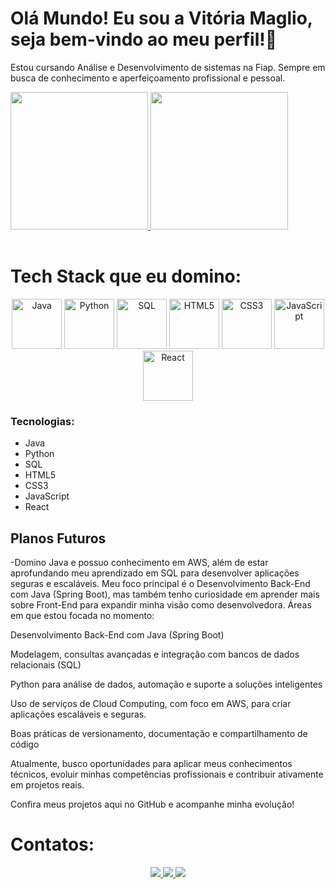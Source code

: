 # Olá Mundo! Eu sou a Vitória Maglio, seja bem-vindo ao meu perfil!👋
Estou cursando Análise e Desenvolvimento de sistemas na Fiap.
Sempre em busca de conhecimento e aperfeiçoamento profissional e pessoal.

<table>
  <a href="https://github.com/VitoriaMaglio">
  <img height="220em" src="https://github-readme-stats.vercel.app/api?username=VitoriaMaglio&show_icons=true&theme=tokyonight&include_all_commits=true&count_private=true"/>
  <img height="220em" src="https://github-readme-stats.vercel.app/api/top-langs/?username=VitoriaMaglio&layout=compact&langs_count=6&theme=tokyonight"/>
  </a>
</table> 

#  Tech Stack que eu domino:

<p align="center">
  <img src="https://img.icons8.com/?size=100&id=2572&format=png&color=000000" width="80" alt="Java">
  <img src="https://img.icons8.com/?size=100&id=hGdCwhSHUe6L&format=png&color=000000" width="80" alt="Python">
  <img src="https://img.icons8.com/?size=100&id=J6KcaRLsTgpZ&format=png&color=000000" width="80" alt="SQL">
  <img src="https://img.icons8.com/color/2x/html-5.png" width="80" alt="HTML5">
  <img src="https://img.icons8.com/color/2x/css3.png" width="80" alt="CSS3">
  <img src="https://img.icons8.com/?size=100&id=108784&format=png&color=000000" width="80" alt="JavaScript">
  <img src="https://img.icons8.com/?size=100&id=NfbyHexzVEDk&format=png&color=000000" width="80" alt="React">
</p>


### Tecnologias:
- Java 
- Python 
- SQL
- HTML5 
- CSS3 
- JavaScript 
- React

## Planos Futuros
-Domino Java e possuo conhecimento em AWS, além de estar aprofundando meu aprendizado em SQL para desenvolver aplicações seguras e escaláveis. Meu foco principal é o Desenvolvimento Back-End com Java (Spring Boot), mas também tenho curiosidade em aprender mais sobre Front-End para expandir minha visão como desenvolvedora.
Áreas em que estou focada no momento:

Desenvolvimento Back-End com Java (Spring Boot)

Modelagem, consultas avançadas e integração com bancos de dados relacionais (SQL)

Python para análise de dados, automação e suporte a soluções inteligentes

Uso de serviços de Cloud Computing, com foco em AWS, para criar aplicações escaláveis e seguras.

Boas práticas de versionamento, documentação e compartilhamento de código

Atualmente, busco oportunidades para aplicar meus conhecimentos técnicos, evoluir minhas competências profissionais e contribuir ativamente em projetos reais.

Confira meus projetos aqui no GitHub e acompanhe minha evolução! 

# Contatos:
<p align="center">
  <a href="https://www.instagram.com/vi.maglio/" target="_blank">
    <img src="https://img.shields.io/badge/-Instagram-%23E4405F?style=for-the-badge&logo=instagram&logoColor=white">
  </a>
  <a href="mailto:vitoriamaglii@gmail.com" target="_blank">
    <img src="https://img.shields.io/badge/-Gmail-%23333?style=for-the-badge&logo=gmail&logoColor=white">
  </a>
  <a href="https://www.linkedin.com/in/vit%C3%B3ria-valentina-maglio-8379a2354/" target="_blank">
    <img src="https://img.shields.io/badge/-LinkedIn-%230077B5?style=for-the-badge&logo=linkedin&logoColor=white">
  </a> 
</p>
